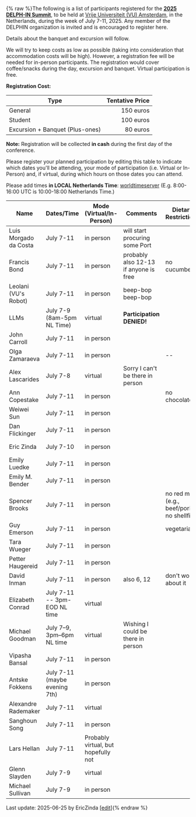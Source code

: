{% raw %}The following is a list of participants registered for the [**2025 DELPH-IN Summit**](https://delph-in.github.io/docs/summits/AmsterdamTop), to be held at [Vrije Universiteit (VU) Amsterdam](https://vu.nl/en), in the Netherlands, during the week of July 7-11, 2025.  Any member of the DELPHIN organization is invited and is encouraged to register here.

Details about the banquet and excursion will follow.

We will try to keep costs as low as possible (taking into consideration that accommodation costs will be high). However, a registration fee will be needed for in-person participants. The registration would cover coffee/snacks during the day, excursion and banquet. Virtual participation is free.

**Registration Cost:**

| Type    | Tentative Price |
|---------|---------------------:|
| General | 150 euros            |
| Student | 100 euros            |
| Excursion + Banquet (Plus-ones) |  80 euros|

**Note:** Registration will be collected **in cash** during the first day of the conference. 

Please register your planned participation by editing this table to indicate which dates you'll
be attending, your mode of participation (i.e. Virtual or In-Person) and, if virtual, during which hours on those dates you can attend.

Please add times **in LOCAL Netherlands Time**:
[worldtimeserver](https://www.worldtimeserver.com/meeting-planner-times.aspx?Day=7&Mon=7&Y=2024&L0=UTC&L1=NL&L2=SG&L3=BR-RJ&L4=US-WA&L5=&L6=&L7=) (E.g. 8:00-16:00 UTC is 10:00-18:00 Netherlands Time.)

| Name | Dates/Time | Mode (Virtual/In-Person) | Comments | Dietary Restrictions | Excursion Plus-ones | No Eduroam |
|-------|------|-----|---------|---------|---------|---------|
|Luis Morgado da Costa|July 7-11|in person | will start procuring some Port ||||
|Francis Bond|July 7-11 | in person |probably also 12-13 if anyone is free| no cucumber | just me ||
|Leolani (VU's Robot)|July 7-11| in person | beep-bop beep-bop ||||
|LLMs |July 7-9 (8am-5pm NL Time)| virtual | **Participation DENIED!** | |||
|John Carroll|July 7-11|in person | || just me ||
|Olga Zamaraeva|July 7-11|in person |  | -- | -- | -- |
|Alex Lascarides| July 7-8| virtual | Sorry I can't be there in person | |||
|Ann Copestake|July 7-11|in person | | no chocolate| just me||
|Weiwei Sun|July 7-11|in person| ||||
|Dan Flickinger|July 7-11|in person | |  | just me|no eduroam|
|Eric Zinda|July 7-10|in person | |||no eduroam|
|Emily Luedke|July 7-11|in person | ||||
|Emily M. Bender|July 7-11|in person| ||||
|Spencer Brooks|July 7-11|in person | |no red meat (e.g., beef/pork), no shellfish|||
|Guy Emerson|July 7-11|in person||vegetarian|||
|Tara Wueger|July 7-11|in person|||||
|Petter Haugereid|July 7-11|in person|||||
|David Inman|July 7-11|in person|also 6, 12|don't worry about it|just me|have eduroam|
|Elizabeth Conrad|July 7-11 -- 3pm-EOD NL time|virtual| ||||
|Michael Goodman|July 7&ndash;9, 3pm&ndash;6pm NL time|virtual| Wishing I could be there in person ||||
|Vipasha Bansal|July 7-11|in person|||||
|Antske Fokkens| July 7-11 (maybe evening 7th)|in person|||||
|Alexandre Rademaker| July 7-11|virtual|||||
|Sanghoun Song|July 7-11|in person|||||
|Lars Hellan | July 7-11 | Probably virtual, but hopefully not |||||
|Glenn Slayden| July 7-9 | virtual |||||
|Michael Sullivan | July 7-9 | in person |||||

Last update: 2025-06-25 by EricZinda [[edit](https://github.com/delph-in/docs/wiki/AmsterdamParticipants/_edit)]{% endraw %}